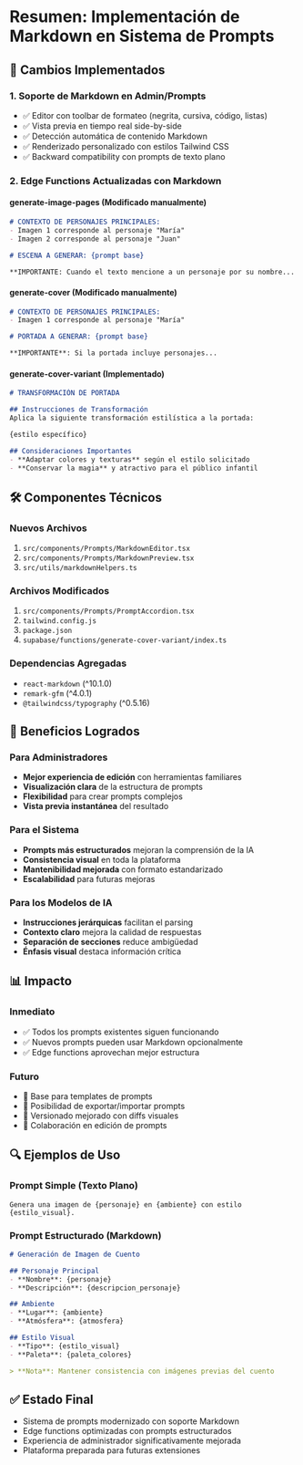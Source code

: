 # Resumen: Implementación de Markdown en Sistema de Prompts

## 📝 Cambios Implementados

### 1. **Soporte de Markdown en Admin/Prompts**
- ✅ Editor con toolbar de formateo (negrita, cursiva, código, listas)
- ✅ Vista previa en tiempo real side-by-side
- ✅ Detección automática de contenido Markdown
- ✅ Renderizado personalizado con estilos Tailwind CSS
- ✅ Backward compatibility con prompts de texto plano

### 2. **Edge Functions Actualizadas con Markdown**

#### **generate-image-pages** (Modificado manualmente)
```markdown
# CONTEXTO DE PERSONAJES PRINCIPALES: 
- Imagen 1 corresponde al personaje "María"
- Imagen 2 corresponde al personaje "Juan"

# ESCENA A GENERAR: {prompt base}

**IMPORTANTE: Cuando el texto mencione a un personaje por su nombre...
```

#### **generate-cover** (Modificado manualmente)
```markdown
# CONTEXTO DE PERSONAJES PRINCIPALES: 
- Imagen 1 corresponde al personaje "María"

# PORTADA A GENERAR: {prompt base}

**IMPORTANTE**: Si la portada incluye personajes...
```

#### **generate-cover-variant** (Implementado)
```markdown
# TRANSFORMACIÓN DE PORTADA

## Instrucciones de Transformación
Aplica la siguiente transformación estilística a la portada:

{estilo específico}

## Consideraciones Importantes
- **Adaptar colores y texturas** según el estilo solicitado
- **Conservar la magia** y atractivo para el público infantil
```

## 🛠️ Componentes Técnicos

### Nuevos Archivos
1. `src/components/Prompts/MarkdownEditor.tsx`
2. `src/components/Prompts/MarkdownPreview.tsx`
3. `src/utils/markdownHelpers.ts`

### Archivos Modificados
1. `src/components/Prompts/PromptAccordion.tsx`
2. `tailwind.config.js`
3. `package.json`
4. `supabase/functions/generate-cover-variant/index.ts`

### Dependencias Agregadas
- `react-markdown` (^10.1.0)
- `remark-gfm` (^4.0.1)
- `@tailwindcss/typography` (^0.5.16)

## 🎯 Beneficios Logrados

### Para Administradores
- **Mejor experiencia de edición** con herramientas familiares
- **Visualización clara** de la estructura de prompts
- **Flexibilidad** para crear prompts complejos
- **Vista previa instantánea** del resultado

### Para el Sistema
- **Prompts más estructurados** mejoran la comprensión de la IA
- **Consistencia visual** en toda la plataforma
- **Mantenibilidad mejorada** con formato estandarizado
- **Escalabilidad** para futuras mejoras

### Para los Modelos de IA
- **Instrucciones jerárquicas** facilitan el parsing
- **Contexto claro** mejora la calidad de respuestas
- **Separación de secciones** reduce ambigüedad
- **Énfasis visual** destaca información crítica

## 📊 Impacto

### Inmediato
- ✅ Todos los prompts existentes siguen funcionando
- ✅ Nuevos prompts pueden usar Markdown opcionalmente
- ✅ Edge functions aprovechan mejor estructura

### Futuro
- 🚀 Base para templates de prompts
- 🚀 Posibilidad de exportar/importar prompts
- 🚀 Versionado mejorado con diffs visuales
- 🚀 Colaboración en edición de prompts

## 🔍 Ejemplos de Uso

### Prompt Simple (Texto Plano)
```
Genera una imagen de {personaje} en {ambiente} con estilo {estilo_visual}.
```

### Prompt Estructurado (Markdown)
```markdown
# Generación de Imagen de Cuento

## Personaje Principal
- **Nombre**: {personaje}
- **Descripción**: {descripcion_personaje}

## Ambiente
- **Lugar**: {ambiente}
- **Atmósfera**: {atmosfera}

## Estilo Visual
- **Tipo**: {estilo_visual}
- **Paleta**: {paleta_colores}

> **Nota**: Mantener consistencia con imágenes previas del cuento
```

## ✅ Estado Final
- Sistema de prompts modernizado con soporte Markdown
- Edge functions optimizadas con prompts estructurados
- Experiencia de administrador significativamente mejorada
- Plataforma preparada para futuras extensiones